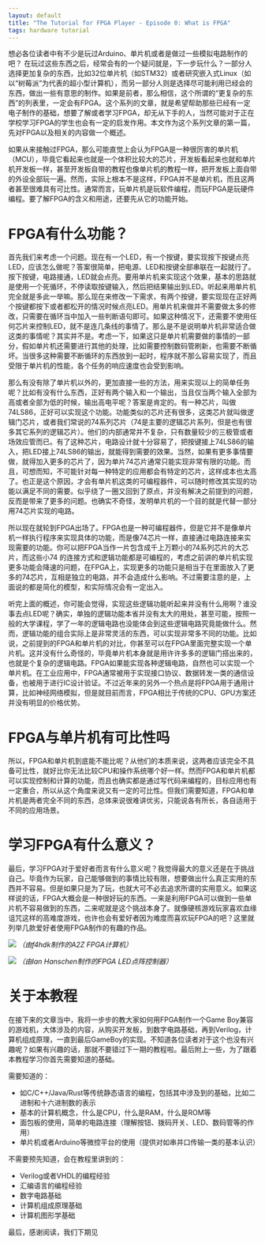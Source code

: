 ```yaml
---
layout: default
title: "The Tutorial for FPGA Player - Episode 0: What is FPGA"
tags: hardware tutorial
---
```


想必各位读者中有不少是玩过Arduino、单片机或者是做过一些模拟电路制作的吧？ 在玩过这些东西之后，经常会有的一个疑问就是，下一步玩什么？一部分人选择更加复杂的东西，比如32位单片机（如STM32）或者研究嵌入式Linux（如以“树莓派”为代表的超小型计算机），而另一部分人则是选择尽可能利用已经会的东西，做出一些有意思的制作。如果是前者，那么相信，这个所谓的“更复杂的东西”的列表里，一定会有FPGA。这个系列的文章，就是希望帮助那些已经有一定电子制作的基础，想要了解或者学习FPGA，却无从下手的人，当然可能对于正在学校学习FPGA的学生也会有一定的启发作用。本文作为这个系列文章的第一篇，先对FPGA以及相关的内容做一个概述。

如果从来接触过FPGA，那么可能直觉上会认为FPGA是一种很厉害的单片机（MCU），毕竟它看起来也就是一个体积比较大的芯片，开发板看起来也就和单片机开发板一样，甚至开发板自带的教程也像单片机的教程一样，把开发板上面自带的外设全部玩一遍。然而，实际上根本不是这样，FPGA并不是单片机，而且这两者甚至很难具有可比性。通常而言，玩单片机是玩软件编程，而玩FPGA是玩硬件编程。要了解FPGA的含义和用途，还要先从它的功能开始。

# FPGA有什么功能？

首先我们来考虑一个问题。现在有一个LED，有一个按键，要实现按下按键点亮LED，应该怎么做呢？答案很简单，把电源、LED和按键全部串联在一起就行了。按下按键，电路接通，LED就会点亮。要用单片机来实现这个效果，基本的思路就是使用一个死循环，不停读取按键输入，然后把结果输出到LED。听起来用单片机完全就是多此一举嘛。那么现在来修改一下需求，有两个按键，要实现现在正好两个按键都按下或者都松开的情况时候点亮LED。用单片机来做并不需要做太多的修改，只需要在循环当中加入一些判断语句即可。如果这种情况下，还需要不使用任何芯片来控制LED，就不是连几条线的事情了。那么是不是说明单片机非常适合做这类的事情呢？其实并不是。考虑一下，如果这只是单片机需要做的事情的一部分，假如单片机还需要进行其他的处理，比如需要控制数码管刷新，也需要不断循坏。当很多这种需要不断循环的东西放到一起时，程序就不那么容易实现了，而且受限于单片机的性能，各个任务的响应速度也会受到影响。

那么有没有除了单片机以外的，更加直接一些的方法，用来实现以上的简单任务呢？比如有没有什么东西，正好有两个输入和一个输出，当且仅当两个输入全部为高或者全部为低的时候，输出高电平呢？答案是肯定的。有一种芯片，叫做74LS86，正好可以实现这个功能。功能类似的芯片还有很多，这类芯片就叫做逻辑门芯片，或者我们常说的74系列芯片（74是主要的逻辑芯片系列，但是也有很多其它系列的逻辑芯片）。他们的内部通常并不复杂，只有数量较少的三极管或者场效应管而已。有了这种芯片，电路设计就十分容易了，把按键接上74LS86的输入，把LED接上74LS86的输出，就能得到需要的效果。当然，如果有更多事情要做，就得加入更多的芯片了，因为单片74芯片通常只能实现非常有限的功能。而且，可想而知，不可能针对每一种特定的应用都会有特定的芯片，这样成本也太高了。也正是这个原因，才会有单片机这类的可编程器件，可以随时修改其实现的功能以满足不同的需要。似乎绕了一圈又回到了原点，并没有解决之前提到的问题，反而是带来了更多的问题。也确实不奇怪，发明单片机的一个目的就是代替一部分用74芯片实现的电路。

所以现在就轮到FPGA出场了。FPGA也是一种可编程器件，但是它并不是像单片机一样执行程序来实现具体的功能，而是像74芯片一样，直接通过电路连接来实现需要的功能。你可以把FPGA当作一片包含成千上万颗小的74系列芯片的大芯片，而这些小74 的连接方式和逻辑功能都是可编程的，考虑之前讲的单片机实现更多功能会降速的问题，在FPGA上，实现更多的功能只是相当于在里面放入了更多的74芯片，互相是独立的电路，并不会造成什么影响。不过需要注意的是，上面说的都是简化的模型，和实际情况会有一定出入。

听完上面的概述，你可能会觉得，实现这些逻辑功能听起来并没有什么用啊？谁没事去点LED呢？确实，单独的逻辑功能本省并没有太大的用处，甚至可能，按照一般的大学课程，学了一年的逻辑电路也没能体会到这些逻辑电路究竟能做什么。然而，逻辑功能的组合实际上是非常灵活的东西，可以实现非常多不同的功能。比如说，之前提到的FPGA和单片机的对比，你甚至可以在FPGA里面完整实现一个单片机。这并没有什么奇怪的，毕竟单片机本身就是用许许多多的逻辑门搭出来的，也就是个复杂的逻辑电路。FPGA如果能实现各种逻辑电路，自然也可以实现一个单片机。在工业应用中，FPGA通常被用于实现接口协议、数据转发一类的通信设备，也被用于进行IC设计验证。不过近年来的另外一个热点是将FPGA用于通用计算，比如神经网络模拟，但是就目前而言，FPGA相比于传统的CPU、GPU方案还并没有明显的价格优势。

# FPGA与单片机有可比性吗

所以，FPGA和单片机到底能不能比呢？从他们的本质来说，这两者应该完全不具备可比性，就好比你无法比较CPU和操作系统哪个好一样。然而FPGA和单片机都可以实现控制和计算的功能，而且也确实都是通过写代码来编程的，目标应用也有一定重合，所以从这个角度来说又有一定的可比性。但我们需要知道，FPGA和单片机是两者完全不同的东西，总体来说很难讲优劣，只能说各有所长，各自适用于不同的应用场景。

# 学习FPGA有什么意义？

最后，学习FPGA对于爱好者而言有什么意义呢？我觉得最大的意义还是在于挑战自己。毕竟作为玩家，自己能够做到的事情比较有限，想要做出什么真正实用的东西并不容易。但是如果只是为了玩，也就大可不必去追求所谓的实用意义。如果这样说的话，FPGA大概会是一种很好玩的东西。一来是利用FPGA可以做到一些单片机不容易做到的东西，二来呢就是这个挑战本身了。就像硬核游戏玩家喜欢血缘诅咒这样的高难度游戏，也许也会有爱好者因为难度而喜欢玩FPGA的吧？这里就列举几款爱好者使用FPGA制作的有趣的作品。

![](//panzhifei.fun/img/2021/02/22/0/fpga-pc.jpg)
*（由f4hdk制作的A2Z FPGA计算机）*

![](//panzhifei.fun/img/2021/02/22/0/LED.jpg)
*（由Ian Hanschen制作的FPGA LED点阵控制器）*

# 关于本教程

在接下来的文章当中，我将一步步的教大家如何用FPGA制作一个Game Boy兼容的游戏机，大体涉及的内容，从购买开发板，到数字电路基础，再到Verilog，计算机组成原理，一直到最后GameBoy的实现。不知道各位读者对于这个也没有兴趣呢？如果有兴趣的话，那就不要错过下一期的教程啦。最后附上一些，为了跟着本教程学习你首先需要知道的基础。

需要知道的：

- 如C/C++/Java/Rust等传统静态语言的编程，包括其中涉及到的基础，比如二进制和十六进制数的表示
- 基本的计算机概念，什么是CPU，什么是RAM，什么是ROM等
- 面包板的使用，简单的电路连接（理解按钮、拨码开关、LED、数码管等的作用）
- 单片机或者Arduino等微控平台的使用（提供对如串并口传输一类的基本认识）

不需要预先知道，会在教程里讲到的：

- Verilog或者VHDL的编程经验
- 汇编语言的编程经验
- 数字电路基础
- 计算机组成原理基础
- 计算机图形学基础

最后，感谢阅读，我们下期见